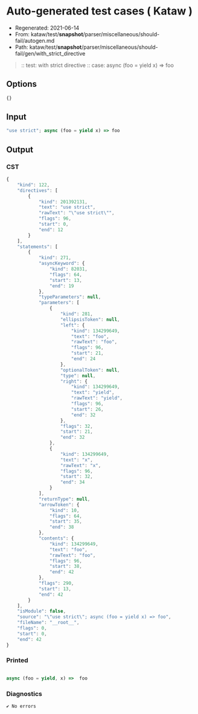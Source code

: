 # Auto-generated test cases ( Kataw )
- Regenerated: 2021-06-14
- From: kataw/test/__snapshot__/parser/miscellaneous/should-fail/autogen.md
- Path: kataw/test/__snapshot__/parser/miscellaneous/should-fail/gen/with_strict_directive
> :: test: with strict directive
> :: case: async (foo = yield x) => foo
## Options

`````js
{}
`````
## Input

`````js
"use strict"; async (foo = yield x) => foo
`````
## Output

### CST

```javascript
{
    "kind": 122,
    "directives": [
        {
            "kind": 201392131,
            "text": "use strict",
            "rawText": "\"use strict\"",
            "flags": 96,
            "start": 0,
            "end": 12
        }
    ],
    "statements": [
        {
            "kind": 271,
            "asyncKeyword": {
                "kind": 82031,
                "flags": 64,
                "start": 13,
                "end": 19
            },
            "typeParameters": null,
            "parameters": [
                {
                    "kind": 281,
                    "ellipsisToken": null,
                    "left": {
                        "kind": 134299649,
                        "text": "foo",
                        "rawText": "foo",
                        "flags": 96,
                        "start": 21,
                        "end": 24
                    },
                    "optionalToken": null,
                    "type": null,
                    "right": {
                        "kind": 134299649,
                        "text": "yield",
                        "rawText": "yield",
                        "flags": 96,
                        "start": 26,
                        "end": 32
                    },
                    "flags": 32,
                    "start": 21,
                    "end": 32
                },
                {
                    "kind": 134299649,
                    "text": "x",
                    "rawText": "x",
                    "flags": 96,
                    "start": 32,
                    "end": 34
                }
            ],
            "returnType": null,
            "arrowToken": {
                "kind": 10,
                "flags": 64,
                "start": 35,
                "end": 38
            },
            "contents": {
                "kind": 134299649,
                "text": "foo",
                "rawText": "foo",
                "flags": 96,
                "start": 38,
                "end": 42
            },
            "flags": 290,
            "start": 13,
            "end": 42
        }
    ],
    "isModule": false,
    "source": "\"use strict\"; async (foo = yield x) => foo",
    "fileName": "__root__",
    "flags": 0,
    "start": 0,
    "end": 42
}
```

### Printed

```javascript

async (foo = yield, x) =>  foo
```

### Diagnostics

```javascript
✔ No errors
```

